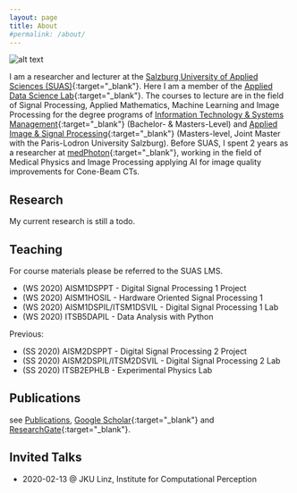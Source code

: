 ```yaml
---
layout: page
title: About
#permalink: /about/
---
```



![alt text](images/long.jpg)

I am a researcher and lecturer at the [Salzburg University of Applied Sciences (SUAS)](https://www.fh-salzburg.ac.at/en/){:target="_blank"}. Here I am a member of the [Applied Data Science Lab](https://its.fh-salzburg.ac.at/forschung/applied-data-science-lab/){:target="_blank"}. The courses to lecture are in the field of Signal Processing, Applied Mathematics, Machine Learning and Image Processing for the degree programs of [Information Technology & Systems Management](https://www.fh-salzburg.ac.at/en/study/engineering/information-technology-systems-management-master){:target="_blank"} (Bachelor- & Masters-Level) and [Applied Image & Signal Processing](https://aisp-salzburg.ac.at/){:target="_blank"} (Masters-level, Joint Master with the Paris-Lodron University Salzburg).
Before SUAS, I spent 2 years as a researcher at [medPhoton](https://www.medphoton.at/){:target="_blank"}, working in the field of Medical Physics and Image Processing applying AI for image quality improvements for Cone-Beam CTs.

## Research
My current research is still a todo.

## Teaching
For course materials please be referred to the SUAS LMS.

- (WS 2020) AISM1DSPPT - Digital Signal Processing 1 Project
- (WS 2020) AISM1HOSIL - Hardware Oriented Signal Processing 1
- (WS 2020) AISM1DSPIL/ITSM1DSVIL - Digital Signal Processing 1 Lab
- (WS 2020) ITSB5DAPIL - Data Analysis with Python


Previous:
- (SS 2020) AISM2DSPPT - Digital Signal Processing 2 Project
- (SS 2020) AISM2DSPIL/ITSM2DSVIL - Digital Signal Processing 2 Lab
- (SS 2020) ITSB2EPHLB - Experimental Physics Lab


## Publications
see [Publications](publications/),
 [Google Scholar](https://scholar.google.com/citations?user=rZqsvrMAAAAJ&hl=en){:target="_blank"}
  and [ResearchGate](https://www.researchgate.net/profile/Martin_Uray){:target="_blank"}.


## Invited Talks
- 2020-02-13 @ JKU Linz, Institute for Computational Perception
